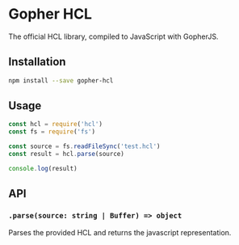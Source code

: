 # Gopher HCL

The official HCL library, compiled to JavaScript with GopherJS.

## Installation

```sh
npm install --save gopher-hcl
```

## Usage

```js
const hcl = require('hcl')
const fs = require('fs')

const source = fs.readFileSync('test.hcl')
const result = hcl.parse(source)

console.log(result)
```

## API

### `.parse(source: string | Buffer) => object`

Parses the provided HCL and returns the javascript representation.
